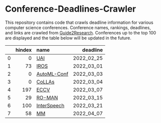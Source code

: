 # Conference-Deadlines-Crawler 

 This repository contains code that crawls deadline information for various computer science conferences. Conference names, rankings, deadlines, and links are crawled from [Guide2Research](https://www.guide2research.com/topconf/machine-learning). Conferences up to the top 100 are displayed and the table below will be updated in the future.

|    |   hindex | name                                           |   deadline |
|---:|---------:|:-----------------------------------------------|-----------:|
|  0 |        0 | [UAI](https://www.auai.org/uai2022/)           | 2022_02_25 |
|  1 |       73 | [IROS](https://iros2022.org/)                  | 2022_03_01 |
|  2 |        0 | [AutoML-Conf](https://automl.cc/)              | 2022_03_03 |
|  3 |        0 | [CoLLAs](https://lifelong-ml.cc)               | 2022_03_04 |
|  4 |      197 | [ECCV](https://eccv2022.ecva.net/)             | 2022_03_07 |
|  5 |       29 | [RO-MAN](http://www.ro-man2022.org/)           | 2022_03_15 |
|  6 |      100 | [InterSpeech](http://www.interspeech2022.org/) | 2022_03_21 |
|  7 |       58 | [MM](https://2022.acmmm.org/)                  | 2022_04_07 |